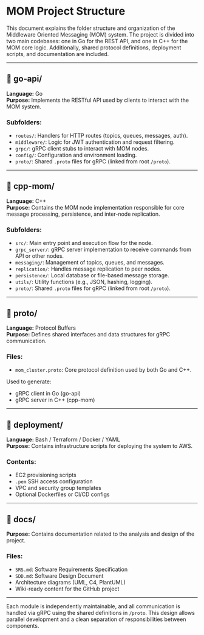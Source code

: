 # MOM Project Structure

This document explains the folder structure and organization of the Middleware Oriented Messaging (MOM) system. The project is divided into two main codebases: one in Go for the REST API, and one in C++ for the MOM core logic. Additionally, shared protocol definitions, deployment scripts, and documentation are included.

---

## 📁 go-api/

**Language:** Go  
**Purpose:** Implements the RESTful API used by clients to interact with the MOM system.

### Subfolders:
- `routes/`: Handlers for HTTP routes (topics, queues, messages, auth).
- `middleware/`: Logic for JWT authentication and request filtering.
- `grpc/`: gRPC client stubs to interact with MOM nodes.
- `config/`: Configuration and environment loading.
- `proto/`: Shared `.proto` files for gRPC (linked from root `/proto`).

---

## 📁 cpp-mom/

**Language:** C++  
**Purpose:** Contains the MOM node implementation responsible for core message processing, persistence, and inter-node replication.

### Subfolders:
- `src/`: Main entry point and execution flow for the node.
- `grpc_server/`: gRPC server implementation to receive commands from API or other nodes.
- `messaging/`: Management of topics, queues, and messages.
- `replication/`: Handles message replication to peer nodes.
- `persistence/`: Local database or file-based message storage.
- `utils/`: Utility functions (e.g., JSON, hashing, logging).
- `proto/`: Shared `.proto` files for gRPC (linked from root `/proto`).

---

## 📁 proto/

**Language:** Protocol Buffers  
**Purpose:** Defines shared interfaces and data structures for gRPC communication.

### Files:
- `mom_cluster.proto`: Core protocol definition used by both Go and C++.

Used to generate:
- gRPC client in Go (go-api)
- gRPC server in C++ (cpp-mom)

---

## 📁 deployment/

**Language:** Bash / Terraform / Docker / YAML  
**Purpose:** Contains infrastructure scripts for deploying the system to AWS.

### Contents:
- EC2 provisioning scripts
- `.pem` SSH access configuration
- VPC and security group templates
- Optional Dockerfiles or CI/CD configs

---

## 📁 docs/

**Purpose:** Contains documentation related to the analysis and design of the project.

### Files:
- `SRS.md`: Software Requirements Specification
- `SDD.md`: Software Design Document
- Architecture diagrams (UML, C4, PlantUML)
- Wiki-ready content for the GitHub project

---

Each module is independently maintainable, and all communication is handled via gRPC using the shared definitions in `/proto`. This design allows parallel development and a clean separation of responsibilities between components.